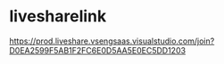 # livesharelink

https://prod.liveshare.vsengsaas.visualstudio.com/join?D0EA2599F5AB1F2FC6E0D5AA5E0EC5DD1203

